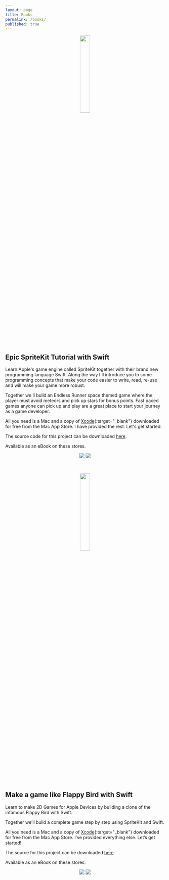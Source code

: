 ```yaml
---
layout: page
title: Books
permalink: /books/
published: true
---
```



<p align="center">
	<img src="http://spritekitbook.github.io/images/epic-spritekit-tutorial-swift.png" width="25%">
</p>

## Epic SpriteKit Tutorial with Swift

Learn Apple's game engine called SpriteKit together with their brand new programming language Swift. Along the way I'll introduce you to some programming concepts that make your code easier to write, read, re-use and will make your game more robust. 

Together we'll build an Endless Runner space themed game where the player must avoid meteors and pick up stars for bonus points. Fast paced games anyone can pick up and play are a great place to start your journey as a game developer. 

All you need is a Mac and a copy of [Xcode](https://itunes.apple.com/us/app/xcode/id497799835?mt=12){:target="_blank"} downloaded for free from the Mac App Store. I have provided the rest. Let's get started.

The source code for this project can be downloaded [here](https://github.com/spritekitbook/spritekitbook-swift.git).

Available as an eBook on these stores.

<p align="center">
	<a href="http://www.amazon.com/gp/product/B01BB2U0PA" target="_blank"><img src="http://spritekitbook.github.io/images/amazonbadge.png"></a>
	<a href="http://https://itunes.apple.com/book/epic-spritekit-tutorial-swift/id1080204614" target="_blank"><img src="http://spritekitbook.github.io/images/itunesbadge.png"></a>
</p>


<br/>

<p align="center">
	<img src="http://spritekitbook.github.io/images/flappybird-swift.png" width="25%">
</p>


## Make a game like Flappy Bird with Swift

Learn to make 2D Games for Apple Devices by building a clone of the infamous Flappy Bird with Swift.

Together we’ll build a complete game step by step using SpriteKit and Swift.

All you need is a Mac and a copy of [Xcode](https://itunes.apple.com/us/app/xcode/id497799835?mt=12){:target="_blank"} downloaded for free from the Mac App Store. I’ve provided everything else. Let’s get started!

The source for this project can be downloaded [here](https://github.com/spritekitbook/flappybird-swift.git)

Available as an eBook on these stores.

<p align="center">
	<a href="http://www.amazon.com/gp/product/B01C7Q7K48" target="_blank"><img src="http://spritekitbook.github.io/images/amazonbadge.png"></a>
	<a href="http://itunes.apple.com/us/book/id1088000607" target="_blank"><img src="http://spritekitbook.github.io/images/itunesbadge.png"></a>
</p>


